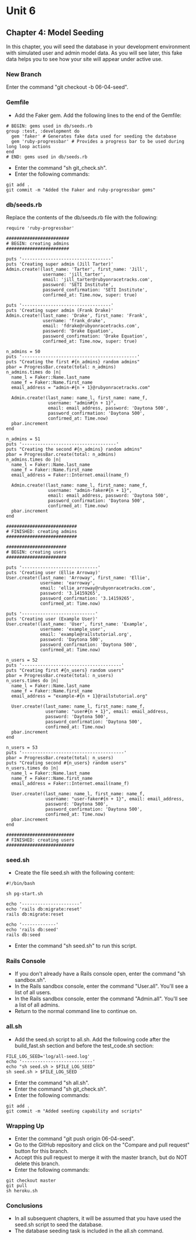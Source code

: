 # Unit 6
## Chapter 4: Model Seeding

In this chapter, you will seed the database in your development environment with simulated user and admin model data.  As you will see later, this fake data helps you to see how your site will appear under active use.

### New Branch
Enter the command "git checkout -b 06-04-seed".

### Gemfile
* Add the Faker gem.  Add the following lines to the end of the Gemfile:
```
# BEGIN: gems used in db/seeds.rb
group :test, :development do
  gem 'faker' # Generates fake data used for seeding the database
  gem 'ruby-progressbar' # Provides a progress bar to be used during long loop actions
end
# END: gems used in db/seeds.rb
```
* Enter the command "sh git_check.sh".
* Enter the following commands:
```
git add .
git commit -m "Added the Faker and ruby-progressbar gems"
```

### db/seeds.rb
Replace the contents of the db/seeds.rb file with the following:
```
require 'ruby-progressbar'

########################
# BEGIN: creating admins
########################

puts '----------------------------------'
puts 'Creating super admin (Jill Tarter)'
Admin.create!(last_name: 'Tarter', first_name: 'Jill',
              username: 'jill_tarter',
              email: 'jill_tarter@rubyonracetracks.com',
              password: 'SETI Institute',
              password_confirmation: 'SETI Institute',
              confirmed_at: Time.now, super: true)

puts '----------------------------------'
puts 'Creating super admin (Frank Drake)'
Admin.create!(last_name: 'Drake', first_name: 'Frank',
              username: 'frank_drake',
              email: 'fdrake@rubyonracetracks.com',
              password: 'Drake Equation',
              password_confirmation: 'Drake Equation',
              confirmed_at: Time.now, super: true)

n_admins = 50
puts '--------------------------------------------'
puts "Creating the first #{n_admins} random admins"
pbar = ProgressBar.create(total: n_admins)
n_admins.times do |n|
  name_l = Faker::Name.last_name
  name_f = Faker::Name.first_name
  email_address = "admin-#{n + 1}@rubyonracetracks.com"

  Admin.create!(last_name: name_l, first_name: name_f,
                username: "admin#{n + 1}",
                email: email_address, password: 'Daytona 500',
                password_confirmation: 'Daytona 500',
                confirmed_at: Time.now)
  pbar.increment
end

n_admins = 51
puts '------------------------------------'
puts "Creating the second #{n_admins} random admins"
pbar = ProgressBar.create(total: n_admins)
n_admins.times do |n|
  name_l = Faker::Name.last_name
  name_f = Faker::Name.first_name
  email_address = Faker::Internet.email(name_f)

  Admin.create!(last_name: name_l, first_name: name_f,
                username: "admin-faker#{n + 1}",
                email: email_address, password: 'Daytona 500',
                password_confirmation: 'Daytona 500',
                confirmed_at: Time.now)
  pbar.increment
end

###########################
# FINISHED: creating admins
###########################

#######################
# BEGIN: creating users
#######################

puts '-----------------------------'
puts 'Creating user (Ellie Arroway)'
User.create!(last_name: 'Arroway', first_name: 'Ellie',
             username: 'earroway',
             email: 'ellie_arroway@rubyonracetracks.com',
             password: '3.14159265',
             password_confirmation: '3.14159265',
             confirmed_at: Time.now)

puts '----------------------------'
puts 'Creating user (Example User)'
User.create!(last_name: 'User', first_name: 'Example',
             username: 'example_user',
             email: 'example@railstutorial.org',
             password: 'Daytona 500',
             password_confirmation: 'Daytona 500',
             confirmed_at: Time.now)

n_users = 52
puts '--------------------------------------'
puts "Creating first #{n_users} random users"
pbar = ProgressBar.create(total: n_users)
n_users.times do |n|
  name_l = Faker::Name.last_name
  name_f = Faker::Name.first_name
  email_address = "example-#{n + 1}@railstutorial.org"

  User.create!(last_name: name_l, first_name: name_f,
               username: "user#{n + 1}", email: email_address,
               password: 'Daytona 500',
               password_confirmation: 'Daytona 500',
               confirmed_at: Time.now)
  pbar.increment
end

n_users = 53
puts '---------------------------------------'
pbar = ProgressBar.create(total: n_users)
puts "Creating second #{n_users} random users"
n_users.times do |n|
  name_l = Faker::Name.last_name
  name_f = Faker::Name.first_name
  email_address = Faker::Internet.email(name_f)

  User.create!(last_name: name_l, first_name: name_f,
               username: "user-faker#{n + 1}", email: email_address,
               password: 'Daytona 500',
               password_confirmation: 'Daytona 500',
               confirmed_at: Time.now)
  pbar.increment
end

##########################
# FINISHED: creating users
##########################
```

### seed.sh
* Create the file seed.sh with the following content:
```
#!/bin/bash

sh pg-start.sh

echo '----------------------'
echo 'rails db:migrate:reset'
rails db:migrate:reset

echo '-------------'
echo 'rails db:seed'
rails db:seed
```
* Enter the command "sh seed.sh" to run this script.

### Rails Console
* If you don't already have a Rails console open, enter the command "sh sandbox.sh".
* In the Rails sandbox console, enter the command "User.all".  You'll see a list of all users.
* In the Rails sandbox console, enter the command "Admin.all".  You'll see a list of all admins.
* Return to the normal command line to continue on.

### all.sh
* Add the seed.sh script to all.sh.  Add the following code after the build_fast.sh section and before the test_code.sh section:
```
FILE_LOG_SEED='log/all-seed.log'
echo '---------------------------'
echo "sh seed.sh > $FILE_LOG_SEED"
sh seed.sh > $FILE_LOG_SEED
```
* Enter the command "sh all.sh".
* Enter the command "sh git_check.sh".
* Enter the following commands:
```
git add .
git commit -m "Added seeding capability and scripts"
```

### Wrapping Up
* Enter the command "git push origin 06-04-seed".
* Go to the GitHub repository and click on the "Compare and pull request" button for this branch.
* Accept this pull request to merge it with the master branch, but do NOT delete this branch.
* Enter the following commands:
```
git checkout master
git pull
sh heroku.sh
```
### Conclusions
* In all subsequent chapters, it will be assumed that you have used the seed.sh script to seed the database.
* The database seeding task is included in the all.sh command.
